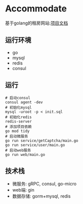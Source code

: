 # Accommodate
基于golang的租房网站:[项目文档](https://www.yuque.com/yuk1-note/qnreni)
## 运行环境
- go
- mysql
- redis
- consul

## 运行
```shell
# 启动consul
consul agent -dev
# 初始化mysql
mysql -uroot -p < init.sql
# 初始化redis
redis-server 
# 添加项目依赖
go mod tidy
# 启动微服务
go run service/getCaptcha/main.go
go run service/user/main.go
# 启动web服务
go run web/main.go
```

## 技术栈
- 微服务: gRPC, consul, go-micro
- web端: gin
- 数据存储: gorm+mysql, redis
